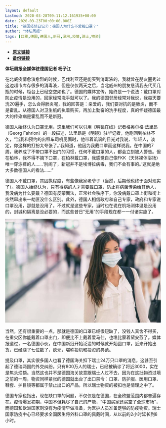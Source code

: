 ```yaml
---
layout: default
Lastmod: 2020-03-28T09:11:12.161935+00:00
date: 2020-03-23T00:00:00.000Z
title: "德国疫情日记⑦：德国人为什么不爱戴口罩？"
author: "体坛周报"
tags: [口罩,德国,德国人,新冠,没用,疫情,瑞士,物资]
---
```


* [**原文链接**](http://www.titan24.com/publish/app/data/2020/03/23/310761/os_news.html)
* [**备份链接**](http://archive.ph/lhmAP)


**体坛周报全媒体驻德国记者 杨子江**

在北威疫情愈演愈烈的时候，巴伐利亚还是能买到消毒液的，我就曾在朋友圈秀过这边超市库存很多的消毒液，但是仅仅两天之后，当北威州的朋友恳请我去代买几瓶的时候，柜台上已经空空如也了。德国的媒体宣传，始终是一个说法：戴口罩对防止疫情是没用的，回家经常洗手就可以了。我的德国邻居经常对我说，我每天要洗20遍手，怎么会得肺炎呢，我的回答是：亲爱的，我们要对抗的是肺炎，而不是霍乱。从德国人对卫生纸的执着购买，再加上勤奋的洗手程度，真的怀疑德国最大的传染病是霍乱而不是新冠。

德国人始终认为口罩无用，这里我们可以引用《明镜在线》记者格奥尔格·法里昂（Georg Fahrion）的一段描述，法里昂是《明镜》驻华记者，他刚回到柏林不久，“当我和预约的出租车司机见面时，他带着讥讽的目光对我说，‘年轻人，淡定，你这样的打扮太夸张了。’我知道，他因为我戴口罩而这样说我。在中国的7周，我养成了不带口罩不出门的习惯，任何不戴口罩的人，都会立刻被人警告。但在柏林，我不得不摘下口罩，在柏林戴口罩，我感觉自己像FKK（天体裸体浴场）唯一穿泳裤的人……‘别闹了，新冠并不是埃博拉病毒，我们不会有事的。’这就是绝大多数德国人的看法……”

德国人不戴口罩，其固执程度，有些像我家老爷子（当然，后期他也终于面对现实了）。德国人始终认为，只有得病的人才需要戴口罩，防止将病菌传染给其他人，我没病为什么要戴？德国有反蒙面法，正常社会秩序下，你没病戴口罩上街和街上突然窜出来一劫匪没什么区别。此外，德国人相信政府和自己专家，政府和专家说口罩没用，那就是没用了。不过就是这些专家，当时也在说在机场测体温是没用的，封城和隔离是没必要的，而这些昔日“无用”的手段现在都一一付诸实施了。

![coronavirus-germany.jpg](/images/post/efad2170f80a6f1aa720947f38850de6.jpg)

当然，还有很重要的一点，那就是德国的口罩已经很短缺了，没钱人真舍不得买，在重灾区你能戴着口罩出门，即便比不上戴着爱马仕，也堪比蒙着黛安芬了。媒体报道过，一名德国小伙，在中国新冠开始泛滥的时候就开始囤口罩，近来开始出货，已经赚了七位数了，欧元，堪称投机和投资的典范。

提及口罩，其实很多国人也看了德国海关扣下瑞士24万只口罩的消息，这甚至引起了德瑞两国的外交纠纷。只有800万人的瑞士，已经被确诊了将近3000，实在是焦头烂额。当然这也并不是德国海关故意跟瑞士人过不去，因为在这批物资过境之前的一周，物资同样紧张的德国就出台了出口禁令：口罩、防护服、医用口罩、鞋套、护目镜等都属于禁止出口的产品，所以瑞士物资的被扣也是情理之中了。

德国专家也指出，现在缺口罩的问题，不仅仅是在德国，在全欧盟范围内都普遍存在。疫情爆发初期，中国不但耗尽了自己的产能，“中国买家还买空了全球市场”，而德国和欧洲国家则没有为疫情早做准备，为医护人员准备足够的防疫物资。瑞士国家防疫中心已经要求全国医生将外科口罩的佩戴时间，从以前的2小时延长到8小时。

